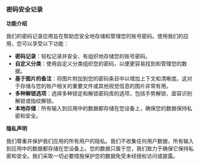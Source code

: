 ### 密码安全记录

**功能介绍**

我们的密码记录应用旨在帮助您安全地存储和管理您的账号密码。使用我们的应用，您可以享受以下功能：

- **密码记录**：轻松记录并安全、有组织地存储您的账号密码。
- **自定义分类**：使用自定义分类组织您的密码，以便更容易找到和管理您的数据。
- **基于图片的备注**：将图片附加到您的密码条目中以增加上下文和清晰度。这对于存储与您的账户相关的重要文件或其他视觉信息的图片非常有用。
- **多种解锁选项**：选择多种锁定和解锁密码库的选项，包括手势解锁、面容识别解锁或指纹解锁。
- **本地存储**：所有输入到应用中的数据都存储在您设备上，确保您的数据保持私密和安全。

**隐私声明**

我们尊重并保护我们应用的所有用户的隐私。我们不收集任何用户数据，所有输入到应用中的数据都存储在您设备上。您的数据只属于您，我们致力于确保它保持私密和安全。我们采取一切必要措施保护您的数据免受未经授权访问或披露。


